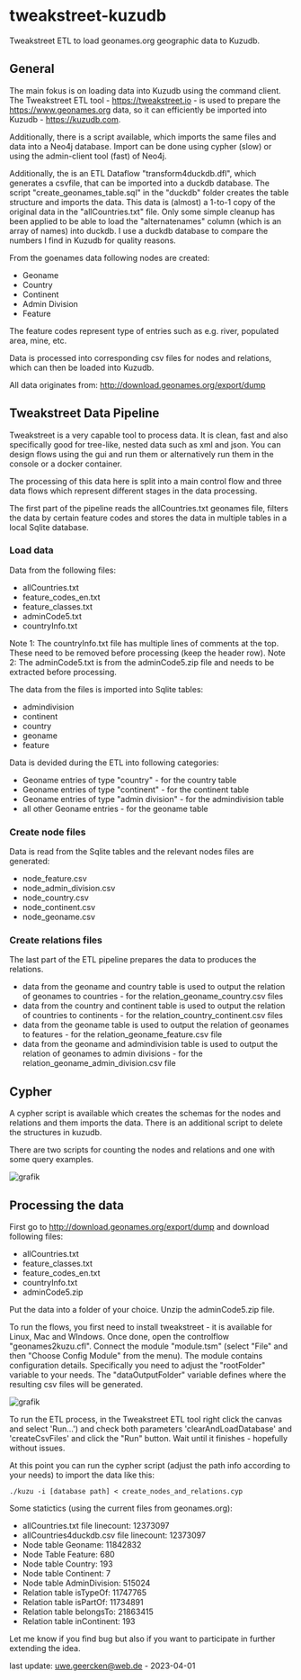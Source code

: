 # tweakstreet-kuzudb
Tweakstreet ETL to load geonames.org geographic data to Kuzudb.

## General
The main fokus is on loading data into Kuzudb using the command client. The Tweakstreet ETL tool - https://tweakstreet.io - is used to prepare the https://www.geonames.org data, so it can efficiently be imported into Kuzudb - https://kuzudb.com.

Additionally, there is a script available, which imports the same files and data into a Neo4j database. Import can be done using cypher (slow) or using the admin-client tool (fast) of Neo4j.

Additionally, the is an ETL Dataflow "transform4duckdb.dfl", which generates a csvfile, that can be imported into a duckdb database. The script "create_geonames_table.sql" in the "duckdb" folder creates the table structure and imports the data. This data is (almost) a 1-to-1 copy of the original data in the "allCountries.txt" file. Only some simple cleanup has been applied to be able to load the "alternatenames" column (which is an array of names) into duckdb. I use a duckdb database to compare the numbers I find in Kuzudb for quality reasons.

From the goenames data following nodes are created:
- Geoname
- Country
- Continent
- Admin Division
- Feature

The feature codes represent type of entries such as e.g. river, populated area, mine, etc.

Data is processed into corresponding csv files for nodes and relations, which can then be loaded into Kuzudb.

All data originates from: http://download.geonames.org/export/dump

## Tweakstreet Data Pipeline
Tweakstreet is a very capable tool to process data. It is clean, fast and also specifically good for tree-like, nested data such as xml and json. You can design flows using the gui and run them or alternatively run them in the console or a docker container.

The processing of this data here is split into a main control flow and three data flows which represent different stages in the data processing.

The first part of the pipeline reads the allCountries.txt geonames file, filters the data by certain feature codes and stores the data in multiple tables in a local Sqlite database.

### Load data
Data from the following files:
- allCountries.txt
- feature_codes_en.txt
- feature_classes.txt
- adminCode5.txt
- countryInfo.txt

Note 1: The countryInfo.txt file has multiple lines of comments at the top. These need to be removed before processing (keep the header row).
Note 2: The adminCode5.txt is from the adminCode5.zip file and needs to be extracted before processing.

The data from the files is imported into Sqlite tables:
- admindivision
- continent
- country
- geoname
- feature

Data is devided during the ETL into following categories:
- Geoname entries of type "country" - for the country table
- Geoname entries of type "continent" - for the continent table
- Geoname entries of type "admin division" - for the admindivision table
- all other Geoname entries - for the geoname table

### Create node files
Data is read from the Sqlite tables and the relevant nodes files are generated:
- node_feature.csv
- node_admin_division.csv
- node_country.csv
- node_continent.csv
- node_geoname.csv

### Create relations files
The last part of the ETL pipeline prepares the data to produces the relations.
- data from the geoname and country table is used to output the relation of geonames to countries - for the relation_geoname_country.csv files
- data from the country and continent table is used to output the relation of countries to continents - for the relation_country_continent.csv files
- data from the geoname table is used to output the relation of geonames to features - for the relation_geoname_feature.csv file
- data from the geoname and admindivision table is used to output the relation of geonames to admin divisions - for the relation_geoname_admin_division.csv file

## Cypher
A cypher script is available which creates the schemas for the nodes and relations and them imports the data. There is an additional script to delete the structures in kuzudb.

There are two scripts for counting the nodes and relations and one with some query examples.

![grafik](https://user-images.githubusercontent.com/6207140/222886182-171b3715-64fb-4a0c-b92e-76cae5a75d43.png)

## Processing the data
First go to http://download.geonames.org/export/dump and download following files:
- allCountries.txt
- feature_classes.txt
- feature_codes_en.txt
- countryInfo.txt
- adminCode5.zip

Put the data into a folder of your choice. Unzip the adminCode5.zip file.

To run the flows, you first need to install tweakstreet - it is available for Linux, Mac and WIndows. Once done, open the controlflow "geonames2kuzu.cfl". Connect the module "module.tsm" (select "File" and then "Choose Config Module" from the menu). The module contains configuration details. Specifically you need to adjust the "rootFolder" variable to your needs. The "dataOutputFolder" variable defines where the resulting csv files will be generated.

![grafik](https://user-images.githubusercontent.com/6207140/222886105-5033ec86-59f6-41ef-a1eb-d4010a10d161.png)

To run the ETL process, in the Tweakstreet ETL tool right click the canvas and select 'Run...') and check both parameters 'clearAndLoadDatabase' and 'createCsvFiles' and click the "Run" button. Wait until it finishes - hopefully without issues.

At this point you can run the cypher script (adjust the path info according to your needs) to import the data like this:

```
./kuzu -i [database path] < create_nodes_and_relations.cyp
```

Some statictics (using the current files from geonames.org):
- allCountries.txt file linecount: 12373097
- allCountries4duckdb.csv file linecount: 12373097
- Node table Geoname: 11842832
- Node Table Feature: 680
- Node table Country: 193
- Node table Continent: 7
- Node table AdminDivision: 515024
- Relation table isTypeOf: 11747765
- Relation table isPartOf: 11734891
- Relation table belongsTo: 21863415
- Relation table inContinent: 193

Let me know if you find bug but also if you want to participate in further extending the idea.

last update: uwe.geercken@web.de - 2023-04-01
